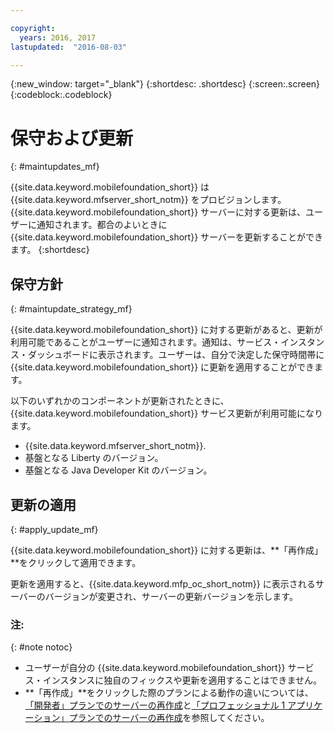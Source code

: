 ```yaml
---

copyright:
  years: 2016, 2017
lastupdated:  "2016-08-03"

---
```


{:new_window: target="_blank"}
{:shortdesc: .shortdesc}
{:screen:.screen}
{:codeblock:.codeblock}

# 保守および更新
{: #maintupdates_mf}

{{site.data.keyword.mobilefoundation_short}} は {{site.data.keyword.mfserver_short_notm}}<!-- on {{site.data.keyword.containerlong}} as a container group--> をプロビジョンします。{{site.data.keyword.mobilefoundation_short}} サーバーに対する更新は、ユーザーに通知されます。都合のよいときに {{site.data.keyword.mobilefoundation_short}} サーバーを更新することができます。
{:shortdesc}

## 保守方針
{: #maintupdate_strategy_mf}

{{site.data.keyword.mobilefoundation_short}} に対する更新があると、更新が利用可能であることがユーザーに通知されます。通知は、サービス・インスタンス・ダッシュボードに表示されます。ユーザーは、自分で決定した保守時間帯に {{site.data.keyword.mobilefoundation_short}} に更新を適用することができます。

以下のいずれかのコンポーネントが更新されたときに、{{site.data.keyword.mobilefoundation_short}} サービス更新が利用可能になります。

* {{site.data.keyword.mfserver_short_notm}}.
* 基盤となる Liberty のバージョン。
* 基盤となる Java Developer Kit のバージョン。


## 更新の適用
{: #apply_update_mf}

{{site.data.keyword.mobilefoundation_short}} に対する更新は、**「再作成」**をクリックして適用できます。

更新を適用すると、{{site.data.keyword.mfp_oc_short_notm}} に表示されるサーバーのバージョンが変更され、サーバーの更新バージョンを示します。

### 注:
{: #note notoc}

* ユーザーが自分の {{site.data.keyword.mobilefoundation_short}} サービス・インスタンスに独自のフィックスや更新を適用することはできません。
* **「再作成」**をクリックした際のプランによる動作の違いについては、[「開発者」プランでのサーバーの再作成](c_using_mfs_p1.html#recreate_mobilefoundation_p1)と[「プロフェッショナル 1 アプリケーション」プランでのサーバーの再作成](c_using_mfs_p2.html#recreate_mobilefoundation_p2)を参照してください。
